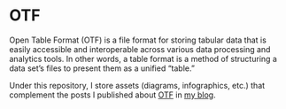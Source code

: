 # OTF
Open Table Format (OTF) is a file format for storing tabular data that is easily accessible and interoperable across various data processing and analytics tools. In other words, a table format is a method of structuring a data set’s files to present them as a unified “table.”

Under this repository, I store assets (diagrams, infographics, etc.) that complement the posts I published about [OTF](https://celiamuriel.com/category/otf/) in [my blog](https://celiamuriel.com/).
